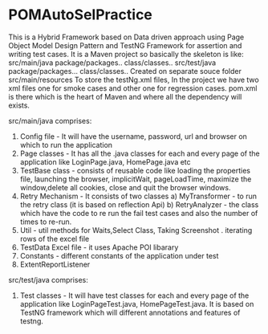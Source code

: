 # POMAutoSelPractice

This is a Hybrid Framework based on Data driven approach using Page Object Model Design Pattern  and TestNG Framework for assertion and writing test cases.
It is a Maven project so basically the skeleton is like:
      src/main/java
        package/packages..
          class/classes..
      src/test/java
        package/packages...
          class/classes..
 Created on separate souce folder
      src/main/resources
 To store the testNg.xml files, In the project we have two xml files one for smoke cases and other one for regression cases.
 pom.xml is there which is the heart of Maven and where all the dependency will exists.
  
 src/main/java comprises:
  1. Config file - It will have the username, password, url and browser on which to run the application
  2. Page classes - It has all the .java classes for each and every page of the application like LoginPage.java, HomePage.java etc
  3. TestBase class - consists of reusable code like loading the properties file, launching the browser, implicitWait, pageLoadTime,          maximize the window,delete all cookies, close and quit the browser windows.
  4. Retry Mechanism - It consists of two classes 
                        a) MyTransformer - to run the retry class (it is based on reflection Api)
                        b) RetryAnalyzer - the class which have the code to re run the fail test cases and also the number of times to                                              re-run.
  5. Util - util methods for Waits,Select Class, Taking Screenshot . iterating rows of the excel file
  6. TestData Excel file - it uses Apache POI libarary
  7. Constants - different constants of the application under test
  8. ExtentReportListener
  
  src/test/java comprises:
  1. Test classes - It will have test classes for each and every page of the application like LoginPageTest.java, HomePageTest.java. It                     is based on TestNG framework which will different annotations and features of testng.
      
